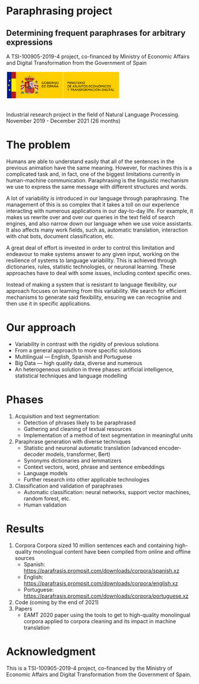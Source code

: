 # Paraphrasing project
## Determining frequent paraphrases for arbitrary expressions

A TSI-100905-2019-4 project, co-financed by Ministry of Economic Affairs and Digital Transformation from the Government of Spain

<img alt="THD Logo" src="ministerio-tdh-logo.svg" style="margin-bottom: 1rem;" height="75" />

Industrial research project in the field of Natural Language Processing. November 2019 - December 2021 (26 months)

# The problem

Humans are able to understand easily that all of the sentences in the previous animation have the same meaning. However, for machines this is a complicated task and, in fact, one of the biggest limitations currently in human-machine communication. Paraphrasing is the linguistic mechanism we use to express the same message with different structures and words.

A lot of variability is introduced in our language through paraphrasing. The management of this is so complex that it takes a toll on our experience interacting with numerous applications in our day-to-day life. For example, it makes us rewrite over and over our queries in the text field of search engines, and also narrow down our language when we use voice assistants. It also affects many work fields, such as, automatic translation, interaction with chat bots, document classification, etc.

A great deal of effort is invested in order to control this limitation and endeavour to make systems answer to any given input, working on the resilience of systems to language variability. This is achieved through dictionaries, rules, statistic technologies, or neuronal learning. These approaches have to deal with some issues, including context specific ones.

Instead of making a system that is resistant to language flexibility, our approach focuses on learning from this variability. We search for efficient mechanisms to generate said flexibility, ensuring we can recognise and then use it in specific applications.

# Our approach

* Variability in contrast with the rigidity of previous solutions
* From a general approach to more specific solutions
* Multilingual — English, Spanish and Portuguese
* Big Data — high quality data, diverse and numerous
* An heterogeneous solution in three phases: artificial intelligence, statistical techniques and language modelling

# Phases

1. Acquisition and text segmentation: 
    * Detection of phrases likely to be paraphrased
    * Gathering and cleaning of textual resources
    * Implementation of a method of text segmentation in meaningful units
3. Paraphrase generation with diverse techniques
    * Statistic and neuronal automatic translation (advanced encoder-decoder models, transformer, Bert)
    * Synonyms dictionaries and lemmatizers
    * Context vectors, word, phrase and sentence embeddings
    * Language models
    * Further research into other applicable technologies
5. Classification and validation of paraphrases
    * Automatic classification: neural networks, support vector machines, random forest, etc.
    * Human validation

# Results 

1. Corpora
Corpora sized 10 million sentences each and containing high-quality monolingual content have been compiled from online and offline sources
   * Spanish: https://parafrasis.prompsit.com/downloads/corpora/spanish.xz
   * English: https://parafrasis.prompsit.com/downloads/corpora/english.xz
   * Portuguese: https://parafrasis.prompsit.com/downloads/corpora/portuguese.xz
2. Code (coming by the end of 2021)
3. Papers
   * EAMT 2020 paper using the tools to get to high-quality monolingual corpora applied to corpora cleaning and its impact in machine translation


# Acknowledgment 

 This is a TSI-100905-2019-4 project, co-financed by the Ministry of Economic Affairs and Digital Transformation from the Government of Spain. 

